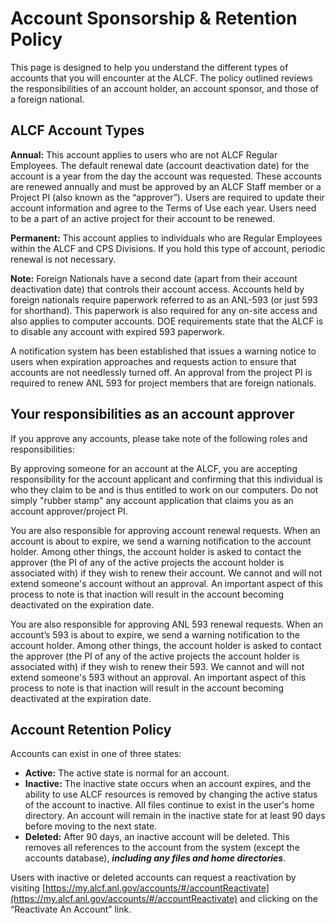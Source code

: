 # Account Sponsorship & Retention Policy
This page is designed to help you understand the different types of accounts that you will encounter at the ALCF. The policy outlined reviews the responsibilities of an account holder, an account sponsor, and those of a foreign national.

## ALCF Account Types
**Annual:** This account applies to users who are not ALCF Regular Employees. The default renewal date (account deactivation date) for the account is a year from the day the account was requested. These accounts are renewed annually and must be approved by an ALCF Staff member or a Project PI (also known as the “approver”). Users are required to update their account information and agree to the Terms of Use each year. Users need to be a part of an active project for their account to be renewed.

**Permanent:** This account applies to individuals who are Regular Employees within the ALCF and CPS Divisions. If you hold this type of account, periodic renewal is not necessary.

**Note:** Foreign Nationals have a second date (apart from their account deactivation date) that controls their account access. Accounts held by foreign nationals require paperwork referred to as an ANL-593 (or just 593 for shorthand). This paperwork is also required for any on-site access and also applies to computer accounts. DOE requirements state that the ALCF is to disable any account with expired 593 paperwork.

A notification system has been established that issues a warning notice to users when expiration approaches and requests action to ensure that accounts are not needlessly turned off. An approval from the project PI is required to renew ANL 593 for project members that are foreign nationals.

## Your responsibilities as an account approver
If you approve any accounts, please take note of the following roles and responsibilities:

By approving someone for an account at the ALCF, you are accepting responsibility for the account applicant and confirming that this individual is who they claim to be and is thus entitled to work on our computers. Do not simply "rubber stamp" any account application that claims you as an account approver/project PI.

You are also responsible for approving account renewal requests. When an account is about to expire, we send a warning notification to the account holder. Among other things, the account holder is asked to contact the approver (the PI of any of the active projects the account holder is associated with) if they wish to renew their account. We cannot and will not extend someone's account without an approval. An important aspect of this process to note is that inaction will result in the account becoming deactivated on the expiration date.

You are also responsible for approving ANL 593 renewal requests. When an account’s 593 is about to expire, we send a warning notification to the account holder. Among other things, the account holder is asked to contact the approver (the PI of any of the active projects the account holder is associated with) if they wish to renew their 593. We cannot and will not extend someone's 593 without an approval. An important aspect of this process to note is that inaction will result in the account becoming deactivated at the expiration date.

## Account Retention Policy
Accounts can exist in one of three states:

- **Active:** The active state is normal for an account.
- **Inactive:** The inactive state occurs when an account expires, and the ability to use ALCF resources is removed by changing the active status of the account to inactive. All files continue to exist in the user's home directory. An account will remain in the inactive state for at least 90 days before moving to the next state.
- **Deleted:** After 90 days, an inactive account will be deleted. This removes all references to the account from the system (except the accounts database), ***including any files and home directories***.

Users with inactive or deleted accounts can request a reactivation by visiting [https://my.alcf.anl.gov/accounts/#/accountReactivate](https://my.alcf.anl.gov/accounts/#/accountReactivate) and clicking on the “Reactivate An Account” link.